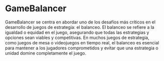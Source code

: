 # GameBalancer
 GameBalancer se centra en abordar uno de los desafíos más críticos en el desarrollo de juegos de estrategia: el balanceo. El balanceo se refiere a la igualdad o equidad en el juego, asegurando que todas las estrategias y opciones sean viables y competitivas. En muchos juegos de estrategia, como juegos de mesa o videojuegos en tiempo real, el balanceo es esencial para mantener a los jugadores comprometidos y evitar que una estrategia o unidad domine completamente el juego.
